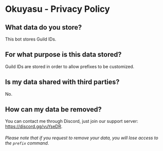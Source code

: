 # Okuyasu - Privacy Policy

## What data do you store?

This bot stores Guild IDs.

## For what purpose is this data stored?

Guild IDs are stored in order to allow prefixes to be customized.

## Is my data shared with third parties?

No.

## How can my data be removed?

You can contact me through Discord, just join our support server: https://discord.gg/vuYseDR.

###### Please note that if you request to remove your data, you will lose access to the `prefix` command.
